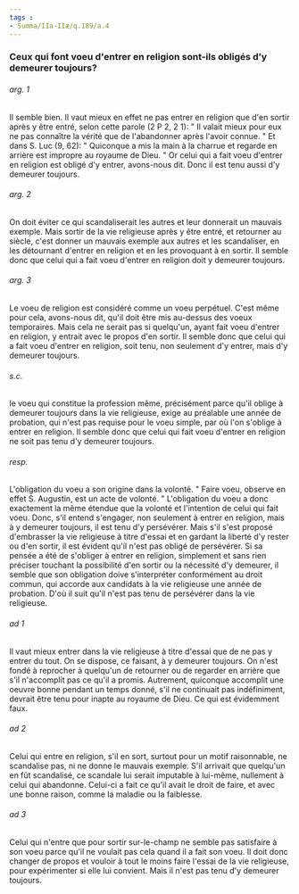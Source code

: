 ```yaml
---
tags : 
- Summa/IIa-IIæ/q.189/a.4
---
```


### Ceux qui font voeu d'entrer en religion sont-ils obligés d’y demeurer toujours?

###### arg. 1
Il semble bien. Il vaut mieux en effet ne pas entrer en religion que d'en sortir après y être entré, selon cette parole (2 P 2, 2 1): " Il valait mieux pour eux ne pas connaître la vérité que de l'abandonner après l'avoir connue. " Et dans S. Luc (9, 62): " Quiconque a mis la main à la charrue et regarde en arrière est impropre au royaume de Dieu. " Or celui qui a fait voeu d'entrer en religion est obligé d'y entrer, avons-nous dit. Donc il est tenu aussi d'y demeurer toujours. 

###### arg. 2
On doit éviter ce qui scandaliserait les autres et leur donnerait un mauvais exemple. Mais sortir de la vie religieuse après y être entré, et retourner au siècle, c'est donner un mauvais exemple aux autres et les scandaliser, en les détournant d'entrer en religion et en les provoquant à en sortir. Il semble donc que celui qui a fait voeu d'entrer en religion doit y demeurer toujours. 

###### arg. 3
Le voeu de religion est considéré comme un voeu perpétuel. C'est même pour cela, avons-nous dit, qu'il doit être mis au-dessus des voeux temporaires. Mais cela ne serait pas si quelqu'un, ayant fait voeu d'entrer en religion, y entrait avec le propos d'en sortir. Il semble donc que celui qui a fait voeu d'entrer en religion, soit tenu, non seulement d'y entrer, mais d'y demeurer toujours. 

###### s.c.
le voeu qui constitue la profession même, précisément parce qu'il oblige à demeurer toujours dans la vie religieuse, exige au préalable une année de probation, qui n'est pas requise pour le voeu simple, par où l'on s'oblige à entrer en religion. Il semble donc que celui qui fait voeu d'entrer en religion ne soit pas tenu d'y demeurer toujours. 

###### resp.
L'obligation du voeu a son origine dans la volonté. " Faire voeu, observe en effet S. Augustin, est un acte de volonté. " L'obligation du voeu a donc exactement la même étendue que la volonté et l'intention de celui qui fait voeu. Donc, s'il entend s'engager, non seulement à entrer en religion, mais à y demeurer toujours, il est tenu d'y persévérer. Mais s'il s'est proposé d'embrasser la vie religieuse à titre d'essai et en gardant la liberté d'y rester ou d'en sortir, il est évident qu'il n'est pas obligé de persévérer. Si sa pensée a été de s'obliger à entrer en religion, simplement et sans rien préciser touchant la possibilité d'en sortir ou la nécessité d'y demeurer, il semble que son obligation doive s'interpréter conformément au droit commun, qui accorde aux candidats à la vie religieuse une année de probation. D'où il suit qu'il n'est pas tenu de persévérer dans la vie religieuse. 

###### ad 1
Il vaut mieux entrer dans la vie religieuse à titre d'essai que de ne pas y entrer du tout. On se dispose, ce faisant, à y demeurer toujours. On n'est fondé à reprocher à quelqu'un de retourner ou de regarder en arrière que s'il n'accomplit pas ce qu'il a promis. Autrement, quiconque accomplit une oeuvre bonne pendant un temps donné, s'il ne continuait pas indéfiniment, devrait être tenu pour inapte au royaume de Dieu. Ce qui est évidemment faux. 

###### ad 2
Celui qui entre en religion, s'il en sort, surtout pour un motif raisonnable, ne scandalise pas, ni ne donne le mauvais exemple. S'il arrivait que quelqu'un en fût scandalisé, ce scandale lui serait imputable à lui-même, nullement à celui qui abandonne. Celui-ci a fait ce qu'il avait le droit de faire, et avec une bonne raison, comme la maladie ou la faiblesse. 

###### ad 3
Celui qui n'entre que pour sortir sur-le-champ ne semble pas satisfaire à son voeu parce qu'il ne voulait pas cela quand il a fait son voeu. Il doit donc changer de propos et vouloir à tout le moins faire l'essai de la vie religieuse, pour expérimenter si elle lui convient. Mais il n'est pas tenu d'y demeurer toujours. 

